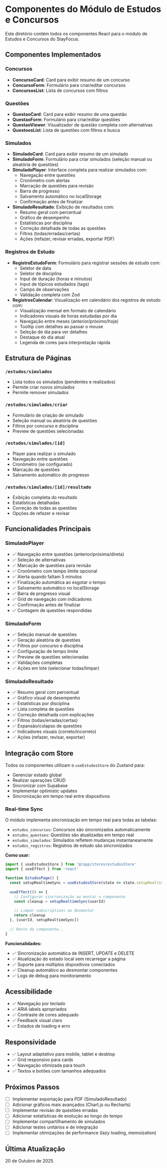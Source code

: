 # Componentes do Módulo de Estudos e Concursos

Este diretório contém todos os componentes React para o módulo de Estudos e Concursos do StayFocus.

## Componentes Implementados

### Concursos
- **ConcursoCard**: Card para exibir resumo de um concurso
- **ConcursoForm**: Formulário para criar/editar concursos
- **ConcursosList**: Lista de concursos com filtros

### Questões
- **QuestaoCard**: Card para exibir resumo de uma questão
- **QuestaoForm**: Formulário para criar/editar questões
- **QuestaoViewer**: Visualizador de questão completa com alternativas
- **QuestoesList**: Lista de questões com filtros e busca

### Simulados
- **SimuladoCard**: Card para exibir resumo de um simulado
- **SimuladoForm**: Formulário para criar simulados (seleção manual ou aleatória de questões)
- **SimuladoPlayer**: Interface completa para realizar simulados com:
  - Navegação entre questões
  - Cronômetro com alertas
  - Marcação de questões para revisão
  - Barra de progresso
  - Salvamento automático no localStorage
  - Confirmação antes de finalizar
- **SimuladoResultado**: Exibição de resultados com:
  - Resumo geral com percentual
  - Gráfico de desempenho
  - Estatísticas por disciplina
  - Correção detalhada de todas as questões
  - Filtros (todas/erradas/certas)
  - Ações (refazer, revisar erradas, exportar PDF)

### Registros de Estudo
- **RegistroEstudoForm**: Formulário para registrar sessões de estudo com:
  - Seletor de data
  - Seletor de disciplina
  - Input de duração (horas e minutos)
  - Input de tópicos estudados (tags)
  - Campo de observações
  - Validação completa com Zod
- **RegistrosCalendar**: Visualização em calendário dos registros de estudo com:
  - Visualização mensal em formato de calendário
  - Indicadores visuais de horas estudadas por dia
  - Navegação entre meses (anterior/próximo/hoje)
  - Tooltip com detalhes ao passar o mouse
  - Seleção de dia para ver detalhes
  - Destaque do dia atual
  - Legenda de cores para interpretação rápida

## Estrutura de Páginas

### `/estudos/simulados`
- Lista todos os simulados (pendentes e realizados)
- Permite criar novos simulados
- Permite remover simulados

### `/estudos/simulados/criar`
- Formulário de criação de simulado
- Seleção manual ou aleatória de questões
- Filtros por concurso e disciplina
- Preview de questões selecionadas

### `/estudos/simulados/[id]`
- Player para realizar o simulado
- Navegação entre questões
- Cronômetro (se configurado)
- Marcação de questões
- Salvamento automático do progresso

### `/estudos/simulados/[id]/resultado`
- Exibição completa do resultado
- Estatísticas detalhadas
- Correção de todas as questões
- Opções de refazer e revisar

## Funcionalidades Principais

### SimuladoPlayer
- ✅ Navegação entre questões (anterior/próxima/direta)
- ✅ Seleção de alternativas
- ✅ Marcação de questões para revisão
- ✅ Cronômetro com tempo limite opcional
- ✅ Alerta quando faltam 5 minutos
- ✅ Finalização automática ao esgotar o tempo
- ✅ Salvamento automático no localStorage
- ✅ Barra de progresso visual
- ✅ Grid de navegação com indicadores
- ✅ Confirmação antes de finalizar
- ✅ Contagem de questões respondidas

### SimuladoForm
- ✅ Seleção manual de questões
- ✅ Geração aleatória de questões
- ✅ Filtros por concurso e disciplina
- ✅ Configuração de tempo limite
- ✅ Preview de questões selecionadas
- ✅ Validações completas
- ✅ Ações em lote (selecionar todas/limpar)

### SimuladoResultado
- ✅ Resumo geral com percentual
- ✅ Gráfico visual de desempenho
- ✅ Estatísticas por disciplina
- ✅ Lista completa de questões
- ✅ Correção detalhada com explicações
- ✅ Filtros (todas/erradas/certas)
- ✅ Expansão/colapso de questões
- ✅ Indicadores visuais (correto/incorreto)
- ✅ Ações (refazer, revisar, exportar)

## Integração com Store

Todos os componentes utilizam o `useEstudosStore` do Zustand para:
- Gerenciar estado global
- Realizar operações CRUD
- Sincronizar com Supabase
- Implementar optimistic updates
- Sincronização em tempo real entre dispositivos

### Real-time Sync

O módulo implementa sincronização em tempo real para todas as tabelas:
- `estudos_concursos`: Concursos são sincronizados automaticamente
- `estudos_questoes`: Questões são atualizadas em tempo real
- `estudos_simulados`: Simulados refletem mudanças instantaneamente
- `estudos_registros`: Registros de estudo são sincronizados

**Como usar:**

```typescript
import { useEstudosStore } from '@/app/stores/estudosStore'
import { useEffect } from 'react'

function EstudosPage() {
  const setupRealtimeSync = useEstudosStore(state => state.setupRealtimeSync)
  
  useEffect(() => {
    // Configurar sincronização ao montar o componente
    const cleanup = setupRealtimeSync(userId)
    
    // Limpar subscriptions ao desmontar
    return cleanup
  }, [userId, setupRealtimeSync])
  
  // Resto do componente...
}
```

**Funcionalidades:**
- ✅ Sincronização automática de INSERT, UPDATE e DELETE
- ✅ Atualização do estado local sem recarregar a página
- ✅ Suporte para múltiplos dispositivos conectados
- ✅ Cleanup automático ao desmontar componentes
- ✅ Logs de debug para monitoramento

## Acessibilidade

- ✅ Navegação por teclado
- ✅ ARIA labels apropriados
- ✅ Contraste de cores adequado
- ✅ Feedback visual claro
- ✅ Estados de loading e erro

## Responsividade

- ✅ Layout adaptativo para mobile, tablet e desktop
- ✅ Grid responsivo para cards
- ✅ Navegação otimizada para touch
- ✅ Textos e botões com tamanhos adequados

## Próximos Passos

- [ ] Implementar exportação para PDF (SimuladoResultado)
- [ ] Adicionar gráficos mais avançados (Chart.js ou Recharts)
- [ ] Implementar revisão de questões erradas
- [ ] Adicionar estatísticas de evolução ao longo do tempo
- [ ] Implementar compartilhamento de simulados
- [ ] Adicionar testes unitários e de integração
- [ ] Implementar otimizações de performance (lazy loading, memoization)

## Última Atualização

20 de Outubro de 2025
